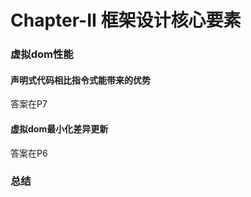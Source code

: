 <!--
 * @Description: love Artemis
 * @Author: Gavin
 * @Date: 2022-05-30 14:28:52
 * @LastEditTime: 2022-12-19 15:30:10
 * @LastEditors: GAtomis 850680822@qq.com
-->
# Chapter-II 框架设计核心要素

### 虚拟dom性能
#### 声明式代码相比指令式能带来的优势
答案在P7

#### 虚拟dom最小化差异更新
答案在P6



### 总结
